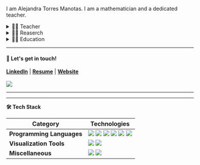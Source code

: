 I am Alejandra Torres Manotas. I am a mathematician and a dedicated teacher. 

<details>
<summary>👩‍🏫 Teacher</summary>
    <ul>
<li> Professor of Discrete Mathematics and Tutoring Teacher.</li>
<li> Online Tutor.</li>
<li>Levels: Bachelor's degree.</li>
        </ul>
</details>

<details>  
<summary>🧑‍🔬 Reaserch</summary>
    <ul>
    <li>General homogeneous potential and Kepler's problem (Celestial Mechanics, Numerical Methods and Python implementation).</li>
    <li>Closed stable orbits in a strongly coupled resonant Wilberforce pendulum (Perturbation Theory and Wxmaxima and Python implementation).</li>
    <li>Isochronous center problem (EDO, Complex Analysis and Mathematica implementation)</li>
</details>

<details>
<summary>👩‍🎓 Education </summary>
    <ul>
<li>🇲🇽 Master's in Applied Mathematics and Mathematical Physics.</li>
<li>🇨🇴 Bachelor's degree in Mathematics.</li>
<li>🕸️ Been coding for over ten years!</li>
    </ul>
</details>

<hr>

#### 💬 Let's get in touch!
<b><a href='https://www.linkedin.com/in/alejandratmanotas/' target='_blank'>LinkedIn</a></b> | <b><a href='https://drive.google.com/file/d/1dD602-ySC5XZIVGcSj-iw22T5LT6bHXJ/view?usp=drive_link' target='_blank'>Resume</a></b> | <b><a href='https://alejandratm.github.io/AlejandraTManotas/#about' target='_blank'>Website</a></b>
<br><br>
![](https://komarev.com/ghpvc/?username=AlejandraTM&style=flat&style=plastic) 

<hr>

<hr>
<!-- Tech Stack -->  
<b>🛠️ Tech Stack</b>
    <p>

| **Category** | **Technologies** |
| - | - |
**Programming Languages** | <img src='https://img.shields.io/static/v1?label=&message=Python&color=3C78A9&logo=python&logoColor=white'> <img src='https://img.shields.io/static/v1?label=&message=SQL&color=004F9F&logo=postgresql&logoColor=white'> <img src='https://img.shields.io/static/v1?label=&message=SageMath&color=1b1ab6&logo=PyG&logoColor=white'> <img src='https://img.shields.io/static/v1?label=&message=R&color=276DC2&logo=r&logoColor=white'> <img src='https://img.shields.io/static/v1?label=&message=C%2B%2B&color=00599C&logo=c%2B%2B&logoColor=white'> <img src='https://img.shields.io/badge/Julia-8A2BE2&logo=julia&logoColor=white'> 
**Visualization Tools** | <img src='https://img.shields.io/static/v1?label=&message=Plotly&color=404f76&logo=plotly&logoColor=a4a4bb'> <img src='https://img.shields.io/static/v1?label=&message=Power%20BI&color=F2C811&logo=powerbi&logoColor=gray'>      
**Miscellaneous** | <img src='https://img.shields.io/static/v1?label=&message=Git&color=F05032&logo=git&logoColor=white'> <img src='https://img.shields.io/static/v1?label=&message=LaTeX&color=008080&logo=LaTeX&logoColor=white'>
  </p>
